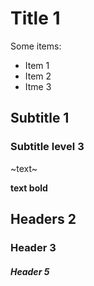 # Title 1
Some items: 
 - Item 1
 - Item 2
 - Itme 3
 
 ## Subtitle 1
 
 ### Subtitle level 3
 ~text~
 
 __text bold__
 
 ## Headers 2
 ### Header 3
 
 ##### Header 5
 
 
 

